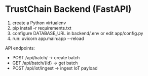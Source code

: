 # TrustChain Backend (FastAPI)

1) create a Python virtualenv
2) pip install -r requirements.txt
3) configure DATABASE_URL in backend/.env or edit app/config.py
4) run: uvicorn app.main:app --reload

API endpoints:
- POST /api/batch/         -> create batch
- GET  /api/batch/{id}     -> get batch
- POST /api/iot/ingest     -> ingest IoT payload
